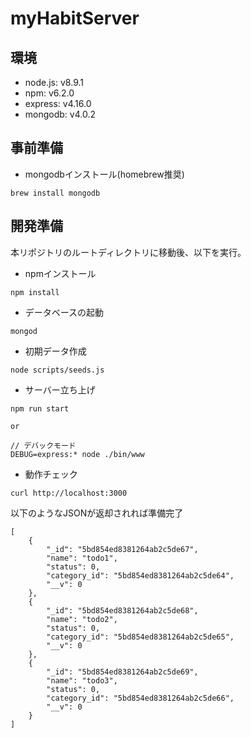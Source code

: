 # myHabitServer

## 環境
- node.js: v8.9.1
- npm: v6.2.0
- express: v4.16.0
- mongodb: v4.0.2

## 事前準備
- mongodbインストール(homebrew推奨)

```
brew install mongodb
```

## 開発準備
本リポジトリのルートディレクトリに移動後、以下を実行。

- npmインストール
```
npm install
```
- データベースの起動
```
mongod
```

- 初期データ作成
```
node scripts/seeds.js
```

- サーバー立ち上げ
```
npm run start

or

// デバックモード
DEBUG=express:* node ./bin/www
```

- 動作チェック
```
curl http://localhost:3000
```

以下のようなJSONが返却されれば準備完了

```
[
    {
        "_id": "5bd854ed8381264ab2c5de67",
        "name": "todo1",
        "status": 0,
        "category_id": "5bd854ed8381264ab2c5de64",
        "__v": 0
    },
    {
        "_id": "5bd854ed8381264ab2c5de68",
        "name": "todo2",
        "status": 0,
        "category_id": "5bd854ed8381264ab2c5de65",
        "__v": 0
    },
    {
        "_id": "5bd854ed8381264ab2c5de69",
        "name": "todo3",
        "status": 0,
        "category_id": "5bd854ed8381264ab2c5de66",
        "__v": 0
    }
]
```
